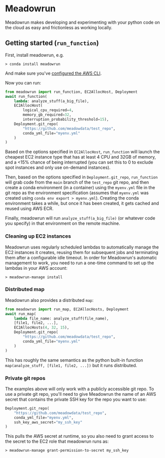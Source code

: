 # Meadowrun 

Meadowrun makes developing and experimenting with your python code on the cloud as easy
and frictionless as working locally.


## Getting started (`run_function`)

First, install meadowrun, e.g.

```
> conda install meadowrun
```

And make sure you've [configured the AWS
CLI](https://docs.aws.amazon.com/cli/latest/userguide/getting-started-quickstart.html).


Now you can run:

```python
from meadowrun import run_function, EC2AllocHost, Deployment
await run_function(
    lambda: analyze_stuff(a_big_file),
    EC2AllocHost(
        logical_cpu_required=4,
        memory_gb_required=32,
        interruption_probability_threshold=15),
    Deployment.git_repo(
        "https://github.com/meadowdata/test_repo",
        conda_yml_file="myenv.yml"
    )
)
```

Based on the options specified in `EC2AllocHost`, `run_function` will launch the
cheapest EC2 instance type that has at least 4 CPU and 32GB of memory, and a <15% chance
of being interrupted (you can set this to 0 to exclude spot instances and only use
on-demand instances).

Then, based on the options specified in `Deployment.git_repo`, `run_function` will grab
code from the `main` branch of the `test_repo` git repo, and then create a conda
environment (in a container) using the `myenv.yml` file in the git repo as the
environment specification (assumes that `myenv.yml` was created using
`conda env export > myenv.yml`). Creating the conda environment takes a while, but once
it has been created, it gets cached and reused using AWS ECR.

Finally, meadowrun will run `analyze_stuff(a_big_file)` (or whatever code you specify)
in that environment on the remote machine.

### Cleaning up EC2 instances

Meadowrun uses regularly scheduled lambdas to automatically manage the EC2 instances it
creates, reusing them for subsequent jobs and terminating them after a configurable idle
timeout. In order for Meadowrun's automatic management to work, you need to run a
one-time command to set up the lambdas in your AWS account:

```> meadowrun-manage install```

### Distributed map

Meadowrun also provides a distributed `map`:

```python
from meadowrun import run_map, EC2AllocHosts, Deployment
await run_map(
    lambda file_name: analyze_stuff(file_name),
    [file1, file2, ...],
    EC2AllocHosts(4, 32, 15),
    Deployment.git_repo(
        "https://github.com/meadowdata/test_repo",
        conda_yml_file="myenv.yml"
    )
)
```

This has roughly the same semantics as the python built-in function `map(analyze_stuff,
[file1, file2, ...])` but it runs distributed.

### Private git repos

The examples above will only work with a publicly accessible git repo. To use a private
git repo, you'll need to give Meadowrun the name of an AWS secret that contains the
private SSH key for the repo you want to use:

```python
Deployment.git_repo(
    "https://github.com/meadowdata/test_repo",
    conda_yml_file="myenv.yml",
    ssh_key_aws_secret="my_ssh_key"
)
```

This pulls the AWS secret at runtime, so you also need to grant access to the secret to
the EC2 role that meadowrun runs as:

```
> meadowrun-manage grant-permission-to-secret my_ssh_key
```
